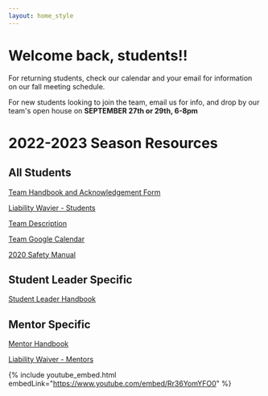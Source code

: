 ```yaml
---
layout: home_style
---
```


# Welcome back, students!!

For returning students, check our calendar and your email for information on our fall meeting schedule.

For new students looking to join the team, email us for info, and drop by our team's open house on **SEPTEMBER 27th or 29th, 6-8pm**

# 2022-2023 Season Resources

## All Students

[Team Handbook and Acknowledgement Form](assets/documents/RC_handbook_2022-2023_v1p0.pdf)

[Liability Wavier - Students](assets/documents/First-Robotics-Liability-Waiver-Students.pdf)

[Team Description](assets/documents/RC_team_description_2022-2023_v1p0.pdf)

[Team Google Calendar](https://calendar.google.com/calendar/embed?src=frc1736%40gmail.com&ctz=America%2FChicago)

[2020 Safety Manual](https://www.firstinspires.org/sites/default/files/uploads/resource_library/frc/team-resources/safety/2020/2020-FIRST-Robotics-Competition-Safety-Manual.pdf)

## Student Leader Specific

[Student Leader Handbook](assets/documents/RC_student_leader_handbook_2022-2023_v1p0.pdf)

## Mentor Specific

[Mentor Handbook](assets/documents/RC_mentor_handbook_2022-2023_v1p0.pdf)

[Liability Waiver - Mentors](assets/documents/First-Robotics-Liability-Waiver-Mentors.pdf)



{% include youtube_embed.html embedLink="https://www.youtube.com/embed/Rr36YomYFO0" %}
